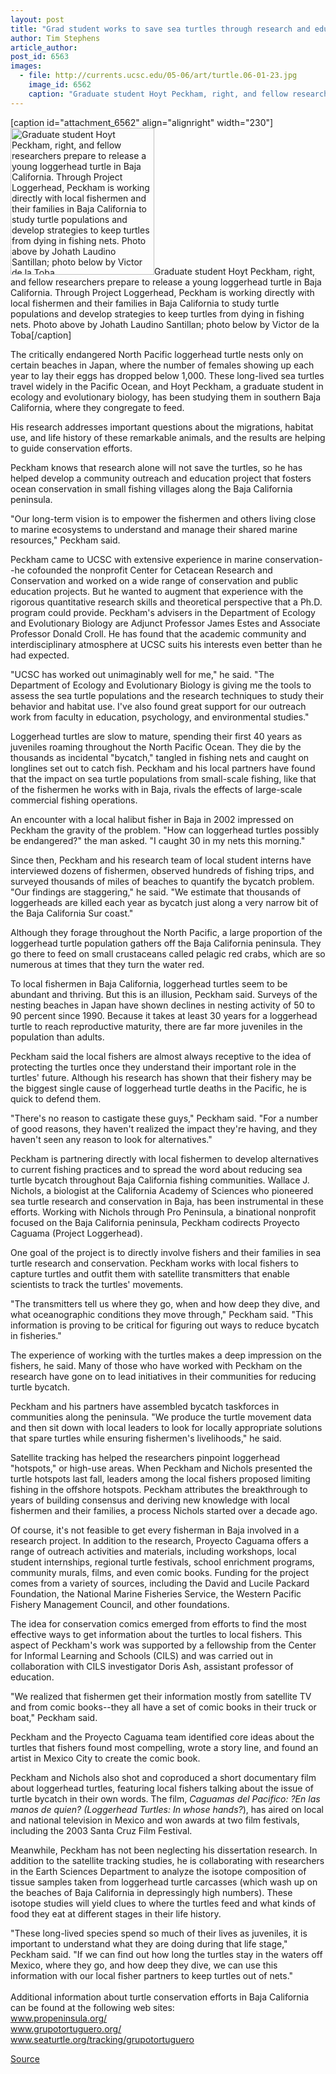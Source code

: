 ```yaml
---
layout: post
title: "Grad student works to save sea turtles through research and education"
author: Tim Stephens
article_author: 
post_id: 6563
images:
  - file: http://currents.ucsc.edu/05-06/art/turtle.06-01-23.jpg
    image_id: 6562
    caption: "Graduate student Hoyt Peckham, right, and fellow researchers prepare to release a young loggerhead turtle in Baja California. Through Project Loggerhead, Peckham is working directly with local fishermen and their families in Baja California to study turtle populations and develop strategies to keep turtles from dying in fishing nets. Photo above by Johath Laudino Santillan; photo below by Victor de la Toba"
---
```


[caption id="attachment_6562" align="alignright" width="230"]<a href="http://dev-ucsc-news.pantheonsite.io/wp-content/uploads/2006/01/turtle.06-01-23.jpg"><img class="size-full wp-image-6562" src="http://dev-ucsc-news.pantheonsite.io/wp-content/uploads/2006/01/turtle.06-01-23.jpg" alt="Graduate student Hoyt Peckham, right, and fellow researchers prepare to release a young loggerhead turtle in Baja California. Through Project Loggerhead, Peckham is working directly with local fishermen and their families in Baja California to study turtle populations and develop strategies to keep turtles from dying in fishing nets. Photo above by Johath Laudino Santillan; photo below by Victor de la Toba" width="230" height="235" /></a>Graduate student Hoyt Peckham, right, and fellow researchers prepare to release a young loggerhead turtle in Baja California. Through Project Loggerhead, Peckham is working directly with local fishermen and their families in Baja California to study turtle populations and develop strategies to keep turtles from dying in fishing nets. Photo above by Johath Laudino Santillan; photo below by Victor de la Toba[/caption]
<a name="content" id="content"></a>
<p>
  The critically endangered North Pacific loggerhead turtle nests only on certain beaches in Japan, where the number of females showing up each year to lay their eggs has dropped below 1,000. These long-lived sea turtles travel widely in the Pacific Ocean, and Hoyt Peckham, a graduate student in ecology and evolutionary biology, has been studying them in southern Baja California, where they congregate to feed.
</p>
<p>
  His research addresses important questions about the migrations, habitat use, and life history of these remarkable animals, and the results are helping to guide conservation efforts.
</p>
<p>
  Peckham knows that research alone will not save the turtles, so he has helped develop a community outreach and education project that fosters ocean conservation in small fishing villages along the Baja California peninsula.
</p>
<p>
  "Our long-term vision is to empower the fishermen and others living close to marine ecosystems to understand and manage their shared marine resources," Peckham said.
</p>
<p>
  Peckham came to UCSC with extensive experience in marine conservation--he cofounded the nonprofit Center for Cetacean Research and Conservation and worked on a wide range of conservation and public education projects. But he wanted to augment that experience with the rigorous quantitative research skills and theoretical perspective that a Ph.D. program could provide. Peckham's advisers in the Department of Ecology and Evolutionary Biology are Adjunct Professor James Estes and Associate Professor Donald Croll. He has found that the academic community and interdisciplinary atmosphere at UCSC suits his interests even better than he had expected.
</p>
<p>
  "UCSC has worked out unimaginably well for me," he said. "The Department of Ecology and Evolutionary Biology is giving me the tools to assess the sea turtle populations and the research techniques to study their behavior and habitat use. I've also found great support for our outreach work from faculty in education, psychology, and environmental studies."
</p>
<p>
  Loggerhead turtles are slow to mature, spending their first 40 years as juveniles roaming throughout the North Pacific Ocean. They die by the thousands as incidental "bycatch," tangled in fishing nets and caught on longlines set out to catch fish. Peckham and his local partners have found that the impact on sea turtle populations from small-scale fishing, like that of the fishermen he works with in Baja, rivals the effects of large-scale commercial fishing operations.
</p>
<p>
  An encounter with a local halibut fisher in Baja in 2002 impressed on Peckham the gravity of the problem. "How can loggerhead turtles possibly be endangered?" the man asked. "I caught 30 in my nets this morning."
</p>
<p>
  Since then, Peckham and his research team of local student interns have interviewed dozens of fishermen, observed hundreds of fishing trips, and surveyed thousands of miles of beaches to quantify the bycatch problem. "Our findings are staggering," he said. "We estimate that thousands of loggerheads are killed each year as bycatch just along a very narrow bit of the Baja California Sur coast."
</p>
<p>
  Although they forage throughout the North Pacific, a large proportion of the loggerhead turtle population gathers off the Baja California peninsula. They go there to feed on small crustaceans called pelagic red crabs, which are so numerous at times that they turn the water red.
</p>
<p>
  To local fishermen in Baja California, loggerhead turtles seem to be abundant and thriving. But this is an illusion, Peckham said. Surveys of the nesting beaches in Japan have shown declines in nesting activity of 50 to 90 percent since 1990. Because it takes at least 30 years for a loggerhead turtle to reach reproductive maturity, there are far more juveniles in the population than adults.
</p>
<p>
  Peckham said the local fishers are almost always receptive to the idea of protecting the turtles once they understand their important role in the turtles' future. Although his research has shown that their fishery may be the biggest single cause of loggerhead turtle deaths in the Pacific, he is quick to defend them.
</p>
<p>
  "There's no reason to castigate these guys," Peckham said. "For a number of good reasons, they haven't realized the impact they're having, and they haven't seen any reason to look for alternatives."
</p>
<p>
  Peckham is partnering directly with local fishermen to develop alternatives to current fishing practices and to spread the word about reducing sea turtle bycatch throughout Baja California fishing communities. Wallace J. Nichols, a biologist at the California Academy of Sciences who pioneered sea turtle research and conservation in Baja, has been instrumental in these efforts. Working with Nichols through Pro Peninsula, a binational nonprofit focused on the Baja California peninsula, Peckham codirects Proyecto Caguama (Project Loggerhead).
</p>
<p>
  One goal of the project is to directly involve fishers and their families in sea turtle research and conservation. Peckham works with local fishers to capture turtles and outfit them with satellite transmitters that enable scientists to track the turtles' movements.
</p>
<p>
  "The transmitters tell us where they go, when and how deep they dive, and what oceanographic conditions they move through," Peckham said. "This information is proving to be critical for figuring out ways to reduce bycatch in fisheries."
</p>
<p>
  The experience of working with the turtles makes a deep impression on the fishers, he said. Many of those who have worked with Peckham on the research have gone on to lead initiatives in their communities for reducing turtle bycatch.
</p>
<p>
  Peckham and his partners have assembled bycatch taskforces in communities along the peninsula. "We produce the turtle movement data and then sit down with local leaders to look for locally appropriate solutions that spare turtles while ensuring fishermen's livelihoods," he said.
</p>
<p>
  Satellite tracking has helped the researchers pinpoint loggerhead "hotspots," or high-use areas. When Peckham and Nichols presented the turtle hotspots last fall, leaders among the local fishers proposed limiting fishing in the offshore hotspots. Peckham attributes the breakthrough to years of building consensus and deriving new knowledge with local fishermen and their families, a process Nichols started over a decade ago.
</p>
<p>
  Of course, it's not feasible to get every fisherman in Baja involved in a research project. In addition to the research, Proyecto Caguama offers a range of outreach activities and materials, including workshops, local student internships, regional turtle festivals, school enrichment programs, community murals, films, and even comic books. Funding for the project comes from a variety of sources, including the David and Lucile Packard Foundation, the National Marine Fisheries Service, the Western Pacific Fishery Management Council, and other foundations.
</p>
<p>
  The idea for conservation comics emerged from efforts to find the most effective ways to get information about the turtles to local fishers. This aspect of Peckham's work was supported by a fellowship from the Center for Informal Learning and Schools (CILS) and was carried out in collaboration with CILS investigator Doris Ash, assistant professor of education.
</p>
<p>
  "We realized that fishermen get their information mostly from satellite TV and from comic books--they all have a set of comic books in their truck or boat," Peckham said.
</p>
<p>
  Peckham and the Proyecto Caguama team identified core ideas about the turtles that fishers found most compelling, wrote a story line, and found an artist in Mexico City to create the comic book.
</p>
<p>
  Peckham and Nichols also shot and coproduced a short documentary film about loggerhead turtles, featuring local fishers talking about the issue of turtle bycatch in their own words. The film, <i>Caguamas del Pacifico: ?En las manos de quien? (Loggerhead Turtles: In whose hands?</i>), has aired on local and national television in Mexico and won awards at two film festivals, including the 2003 Santa Cruz Film Festival.
</p>
<p>
  Meanwhile, Peckham has not been neglecting his dissertation research. In addition to the satellite tracking studies, he is collaborating with researchers in the Earth Sciences Department to analyze the isotope composition of tissue samples taken from loggerhead turtle carcasses (which wash up on the beaches of Baja California in depressingly high numbers). These isotope studies will yield clues to where the turtles feed and what kinds of food they eat at different stages in their life history.
</p>
<p>
  "These long-lived species spend so much of their lives as juveniles, it is important to understand what they are doing during that life stage," Peckham said. "If we can find out how long the turtles stay in the waters off Mexico, where they go, and how deep they dive, we can use this information with our local fisher partners to keep turtles out of nets."<br>
  <br>
  Additional information about turtle conservation efforts in Baja California can be found at the following web sites:<br>
  <a href="http://www.propeninsula.org/">www.propeninsula.org/</a><br>
  <a href="http://www.grupotortuguero.org/">www.grupotortuguero.org/</a><br>
  <a href="http://www.seaturtle.org/tracking/grupotortuguero%20">www.seaturtle.org/tracking/grupotortuguero</a>
</p>
<p><a href="http://www1.ucsc.edu/currents/05-06/01-23/sea_turtles.asp" title="Permalink to sea_turtles">Source</a></p>
